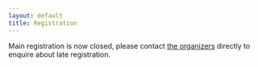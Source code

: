 ```yaml
---
layout: default
title: Registration
---
```

Main registration is now closed, please contact [the organizers](mailto:flanusse@berkeley.edu) directly to enquire about late registration.
